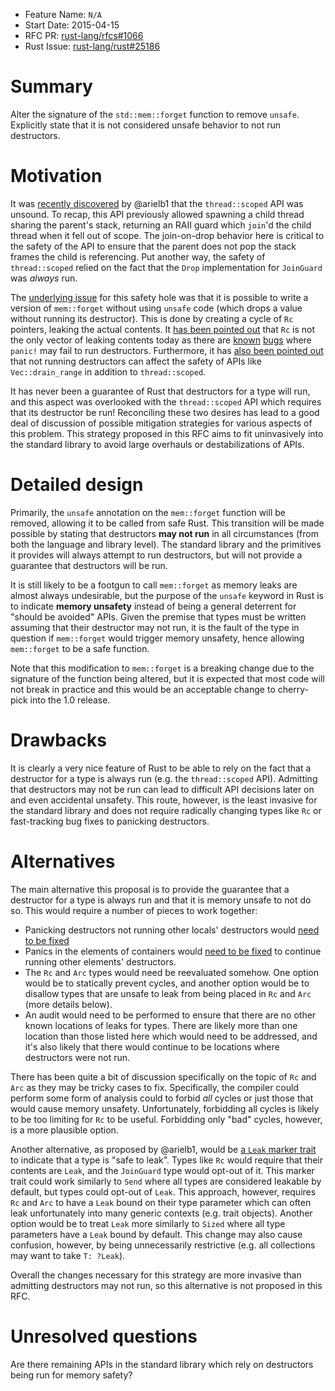 - Feature Name: `N/A`
- Start Date: 2015-04-15
- RFC PR: [rust-lang/rfcs#1066](https://github.com/rust-lang/rfcs/pull/1066)
- Rust Issue: [rust-lang/rust#25186](https://github.com/rust-lang/rust/issues/25186)

# Summary

Alter the signature of the `std::mem::forget` function to remove `unsafe`.
Explicitly state that it is not considered unsafe behavior to not run
destructors.

# Motivation

It was [recently discovered][scoped-bug] by @arielb1 that the `thread::scoped`
API was unsound. To recap, this API previously allowed spawning a child thread
sharing the parent's stack, returning an RAII guard which `join`'d the child
thread when it fell out of scope. The join-on-drop behavior here is critical to
the safety of the API to ensure that the parent does not pop the stack frames
the child is referencing. Put another way, the safety of `thread::scoped` relied
on the fact that the `Drop` implementation for `JoinGuard` was *always* run.

[scoped-bug]: https://github.com/rust-lang/rust/issues/24292

The [underlying issue][forget-bug] for this safety hole was that it is possible
to write a version of `mem::forget` without using `unsafe` code (which drops a
value without running its destructor). This is done by creating a cycle of `Rc`
pointers, leaking the actual contents. It [has been pointed out][dtor-comment]
that `Rc` is not the only vector of leaking contents today as there are
[known][dtor-bug1] [bugs][dtor-bug2] where `panic!` may fail to run
destructors. Furthermore, it has [also been pointed out][drain-bug] that not
running destructors can affect the safety of APIs like `Vec::drain_range` in
addition to `thread::scoped`.

[forget-bug]: https://github.com/rust-lang/rust/issues/24456
[dtor-comment]: https://github.com/rust-lang/rust/issues/24292#issuecomment-93505374
[dtor-bug1]: https://github.com/rust-lang/rust/issues/14875
[dtor-bug2]: https://github.com/rust-lang/rust/issues/16135
[drain-bug]: https://github.com/rust-lang/rust/issues/24292#issuecomment-93513451

It has never been a guarantee of Rust that destructors for a type will run, and
this aspect was overlooked with the `thread::scoped` API which requires that its
destructor be run! Reconciling these two desires has lead to a good deal of
discussion of possible mitigation strategies for various aspects of this
problem. This strategy proposed in this RFC aims to fit uninvasively into the
standard library to avoid large overhauls or destabilizations of APIs.

# Detailed design

Primarily, the `unsafe` annotation on the `mem::forget` function will be
removed, allowing it to be called from safe Rust. This transition will be made
possible by stating that destructors **may not run** in all circumstances (from
both the language and library level). The standard library and the primitives it
provides will always attempt to run destructors, but will not provide a
guarantee that destructors will be run.

It is still likely to be a footgun to call `mem::forget` as memory leaks are
almost always undesirable, but the purpose of the `unsafe` keyword in Rust is to
indicate **memory unsafety** instead of being a general deterrent for "should be
avoided" APIs. Given the premise that types must be written assuming that their
destructor may not run, it is the fault of the type in question if `mem::forget`
would trigger memory unsafety, hence allowing `mem::forget` to be a safe
function.

Note that this modification to `mem::forget` is a breaking change due to the
signature of the function being altered, but it is expected that most code will
not break in practice and this would be an acceptable change to cherry-pick into
the 1.0 release.

# Drawbacks

It is clearly a very nice feature of Rust to be able to rely on the fact that a
destructor for a type is always run (e.g. the `thread::scoped` API). Admitting
that destructors may not be run can lead to difficult API decisions later on and
even accidental unsafety. This route, however, is the least invasive for the
standard library and does not require radically changing types like `Rc` or
fast-tracking bug fixes to panicking destructors.

# Alternatives

The main alternative this proposal is to provide the guarantee that a destructor
for a type is always run and that it is memory unsafe to not do so. This would
require a number of pieces to work together:

* Panicking destructors not running other locals' destructors would [need to be
  fixed][dtor-bug1]
* Panics in the elements of containers would [need to be fixed][dtor-bug2] to
  continue running other elements' destructors.
* The `Rc` and `Arc` types would need be reevaluated somehow. One option would
  be to statically prevent cycles, and another option would be to disallow types
  that are unsafe to leak from being placed in `Rc` and `Arc` (more details
  below).
* An audit would need to be performed to ensure that there are no other known
  locations of leaks for types. There are likely more than one location than
  those listed here which would need to be addressed, and it's also likely that
  there would continue to be locations where destructors were not run.

There has been quite a bit of discussion specifically on the topic of `Rc` and
`Arc` as they may be tricky cases to fix. Specifically, the compiler could
perform some form of analysis could to forbid *all* cycles or just those that
would cause memory unsafety. Unfortunately, forbidding all cycles is likely to
be too limiting for `Rc` to be useful. Forbidding only "bad" cycles, however, is
a more plausible option.

Another alternative, as proposed by @arielb1, would be [a `Leak` marker
trait][leak] to indicate that a type is "safe to leak". Types like `Rc` would
require that their contents are `Leak`, and the `JoinGuard` type would opt-out
of it.  This marker trait could work similarly to `Send` where all types are
considered leakable by default, but types could opt-out of `Leak`. This
approach, however, requires `Rc` and `Arc` to have a `Leak` bound on their type
parameter which can often leak unfortunately into many generic contexts (e.g.
trait objects).  Another option would be to treat `Leak` more similarly to
`Sized` where all type parameters have a `Leak` bound by default. This change
may also cause confusion, however, by being unnecessarily restrictive (e.g. all
collections may want to take `T: ?Leak`).

[leak]: https://github.com/rust-lang/rust/issues/24292#issuecomment-91646130

Overall the changes necessary for this strategy are more invasive than admitting
destructors may not run, so this alternative is not proposed in this RFC.

# Unresolved questions

Are there remaining APIs in the standard library which rely on destructors being
run for memory safety?
